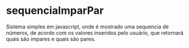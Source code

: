 # sequenciaImparPar
Sistema simples em javascript, onde é mostrado uma sequencia de números, de acordo com os valores inseridos pelo usuário, que retornará quais são impares e quais são pares.
